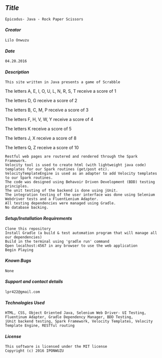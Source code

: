 ## _Title_
	Epicodus- Java - Rock Paper Scissors
	
#### _Creator_
	Lilo Onwuzu 
	
#### _Date_
	04.20.2016

#### _Description_
	This site written in Java presents a game of Scrabble
  The letters A, E, I, O, U, L, N, R, S, T receive a score of 1

The letters D, G receive a score of 2

The letters B, C, M, P receive a score of 3

The letters F, H, V, W, Y receive a score of 4

The letters K receive a score of 5

The letters J, X receive a score of 8

The letters Q, Z receive a score of 10

	Restful web pages are routered and rendered through the Spark Framework. 
	Velocity tool is used to create html (with lightweight java code) templates for our Spark routines (get/post etc).
	VelocityTemplateEngine is used as an adapter to add Velocity templates to our Spark routines.	
	The code was designed using Behavoir Driven Development (BDD) testing principles. 
	The unit testing of the backend is done using jUnit. 
	The integration testing of the user interface was done using Selenium Webdriver tests and a FluentLenium Adapter. 
	All testing dependencies were managed using Gradle. 
	No database backing.

#### _Setup/Installation Requirements_ 
	Clone this repository
	Install Gradle (a build & test automation program that will manage all our dependencies)
	Build in the terminal using 'gradle run' command
	Open localhost:4567 in any browser to use the web application
	Begin Playing

#### _Known Bugs_
 	None

#### _Support and contact details_
	lpr422@gmail.com
	
#### _Technologies Used_
	HTML, CSS, Object Oriented Java, Selenium Web Driver- UI Testing, Fluentinum Adapter, Gradle Dependency Manager, BDD Testing, 
	jUnit backend testing, Spark Framework, Velocity Templates, Velocity Template Engine, RESTful routing

#### _License_
	This software is licensed under the MIT license
	Copyright (c) 2016 IPONWUZU


